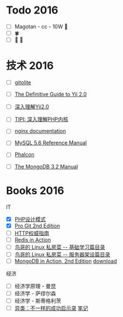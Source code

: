 # Todo 2016

- [ ] Magotan - cc - 10W :car:
- [ ] :four_leaf_clover:
- [ ] :boy: :girl:

# 技术 2016

- [ ] [gitolite](http://gitolite.com/gitolite/gitolite.html)
- [ ] [The Definitive Guide to Yii 2.0](http://www.yiiframework.com/doc-2.0/guide-index.html)
- [ ] [深入理解Yii2.0](http://www.digpage.com/)
- [ ] [TIPI: 深入理解PHP内核](http://www.php-internals.com/)
- [ ] [nginx documentation](http://nginx.org/en/docs/)
- [ ] [MySQL 5.6 Reference Manual](http://dev.mysql.com/doc/refman/5.6/en/)
- [ ] [Phalcon](https://docs.phalconphp.com/en/latest/index.html)
- [ ] [The MongoDB 3.2 Manual](https://docs.mongodb.org/manual/)


# Books 2016

IT

- [X] [PHP设计模式](https://book.douban.com/subject/4865086/)
- [X] [Pro Git 2nd Edition](https://git-scm.com/book/en/v2)
- [ ] [HTTP权威指南](https://book.douban.com/subject/10746113/)
- [ ] [Redis in Action](https://book.douban.com/subject/10597898/)
- [ ] [鸟哥的 Linux 私房菜 -- 基础学习篇目录](http://vbird.dic.ksu.edu.tw/linux_basic/linux_basic.php)
- [ ] [鸟哥的 Linux 私房菜 -- 服务器架设篇目录](http://vbird.dic.ksu.edu.tw/linux_server/)
- [ ] [MongoDB in Action, 2nd Edition](http://vbird.dic.ksu.edu.tw/linux_server/) [download](http://pan.baidu.com/s/1dFnsNfF)

经济

- [ ] 经济学原理 - 曼昆
- [ ] 经济学 - 萨缪尔森
- [ ] 经济学 - 斯蒂格利茨
- [ ] [异类：不一样的成功启示录](https://book.douban.com/subject/25863621/) [笔记](./src/books/management/Outliers/README.md)